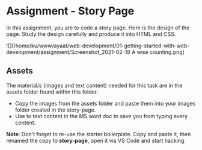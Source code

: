 # Assignment - Story Page

In this assignment, you are to code a story page. Here is the design of the page. Study the design carefully and produce it into HTML and CSS.

![](/home/ku/www/ayaat/web-development/01-getting-started-with-web-development/assignment/Screenshot_2021-02-18 A wise counting.png)



## Assets

The material/s (images and text content) needed for this task are in the assets folder found within this folder.

- Copy the images from the assets folder and paste them into your images folder created in the story-page.
- Use to text content in the MS word doc to save you from typing every content.

**Note**: Don't forget to re-use the starter boilerplate. Copy and paste it, then renamed the copy to **story-page**, open it via VS Code and start hacking.

